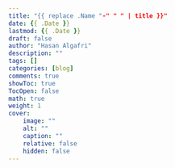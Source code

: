 ```yaml
---
title: "{{ replace .Name "-" " " | title }}"
date: {{ .Date }}
lastmod: {{ .Date }}
draft: false
author: "Hasan Algafri"
description: ""
tags: []
categories: [blog]
comments: true
showToc: true
TocOpen: false
math: true
weight: 1
cover:
    image: ""
    alt: ""
    caption: ""
    relative: false
    hidden: false
---
```

